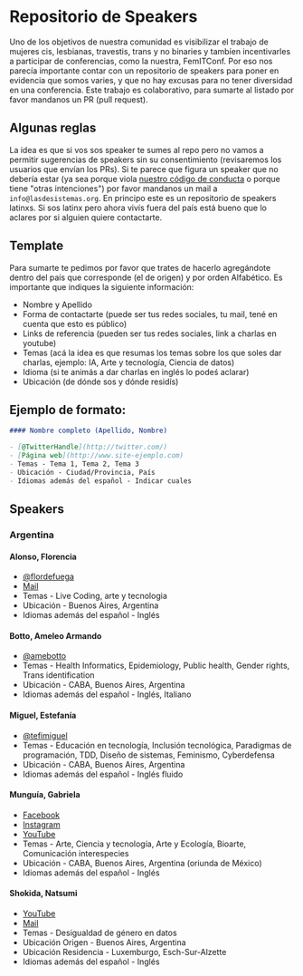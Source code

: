 # Repositorio de Speakers
Uno de los objetivos de nuestra comunidad es visibilizar el trabajo de mujeres cis, lesbianas, travestis, trans y no binaries y tambíen incentivarles a participar de conferencias, como la nuestra, FemITConf. Por eso nos parecía importante contar con un repositorio de speakers para poner en evidencia que somos varies, y que no hay excusas para no tener diversidad en una conferencia.
Este trabajo es colaborativo, para sumarte al listado por favor mandanos un PR (pull request).

## Algunas reglas 

La idea es que si vos sos speaker te sumes al repo pero no vamos a permitir sugerencias de speakers sin su consentimiento (revisaremos los usuarios que envían los PRs).
Si te parece que figura un speaker que no debería estar (ya sea porque viola [nuestro código de conducta](https://github.com/lasdesistemas/codigo-de-conducta) o porque tiene "otras intenciones") por favor mandanos un mail a `info@lasdesistemas.org`.
En principo este es un repositorio de speakers latinxs. Si sos latinx pero ahora vivís fuera del país está bueno que lo aclares por si alguien quiere contactarte.

## Template
Para sumarte te pedimos por favor que trates de hacerlo agregándote dentro del país que corresponde (el de origen) y por orden Alfabético.
Es importante que indiques la siguiente información:
- Nombre y Apellido
- Forma de contactarte (puede ser tus redes sociales, tu mail, tené en cuenta que esto es público)
- Links de referencia (pueden ser tus redes sociales, link a charlas en youtube)
- Temas (acá la idea es que resumas los temas sobre los que soles dar charlas, ejemplo: IA, Arte y tecnología, Ciencia de datos)
- Idioma (si te animás a dar charlas en inglés lo podeś aclarar)
- Ubicación (de dónde sos y dónde residís)

## Ejemplo de formato:

```markdown
#### Nombre completo (Apellido, Nombre)

- [@TwitterHandle](http://twitter.com/)
- [Página web](http://www.site-ejemplo.com)
- Temas - Tema 1, Tema 2, Tema 3
- Ubicación - Ciudad/Provincia, País
- Idiomas además del español - Indicar cuales
```

## Speakers

### Argentina

#### Alonso, Florencia 
- [@flordefuega](https://www.instagram.com/flordefuega)
- [Mail](mailto:floralonsoflor@gmail.com)
- Temas - Live Coding, arte y tecnologia
- Ubicación - Buenos Aires, Argentina
- Idiomas además del español - Inglés

#### Botto, Ameleo Armando
- [@amebotto](http://twitter.com/amebotto)
- Temas - Health Informatics, Epidemiology, Public health, Gender rights, Trans identification
- Ubicación - CABA, Buenos Aires, Argentina
- Idiomas además del español - Inglés, Italiano

#### Miguel, Estefanía
- [@tefimiguel](http://twitter.com/tefimiguel)
- Temas - Educación en tecnología, Inclusión tecnológica, Paradigmas de programación, TDD, Diseño de sistemas, Feminismo, Cyberdefensa
- Ubicación - CABA, Buenos Aires, Argentina
- Idiomas además del español - Inglés fluido

#### Munguía, Gabriela 
- [Facebook](https://www.facebook.com/gabriela.munguia.92)
- [Instagram](https://www.instagram.com/gabo_munguia/)
- [YouTube](https://www.youtube.com/channel/UCHbRB7bii2AU6oMQHeBq4sA)
- Temas - Arte, Ciencia y tecnología, Arte y Ecología, Bioarte, Comunicación interespecies
- Ubicación - CABA, Buenos Aires, Argentina (oriunda de México)
- Idiomas además del español - Inglés 

#### Shokida, Natsumi 
- [YouTube](https://www.youtube.com/watch?v=5qcDHdYxueI)
- [Mail](mailto:natsumi.shokida@gmail.com)
- Temas - Desigualdad de género en datos
- Ubicación Origen - Buenos Aires, Argentina
- Ubicación Residencia - Luxemburgo, Esch-Sur-Alzette
- Idiomas además del español - Inglés
